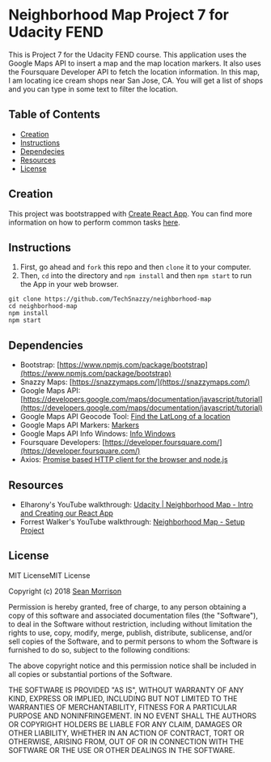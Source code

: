 # Neighborhood Map Project 7 for Udacity FEND

This is Project 7 for the Udacity FEND course. This application uses the Google Maps API to insert a map and the map location markers. It also uses the Foursquare Developer API to fetch the location information. In this map, I am locating ice cream shops near San Jose, CA. You will get a list of shops and you can type in some text to filter the location.

## Table of Contents

- [Creation](#creation)
- [Instructions](#instructions)
- [Dependecies](#dependecies)
- [Resources](#Resources)
- [License](#License)

## Creation

This project was bootstrapped with [Create React App](https://github.com/facebookincubator/create-react-app). You can find more information on how to perform common tasks [here](https://github.com/facebookincubator/create-react-app/blob/master/packages/react-scripts/template/README.md).

## Instructions

1. First, go ahead and `fork` this repo and then `clone` it to your computer.
2. Then, `cd` into the directory and `npm install` and then `npm start` to run the App in your web browser.

```
git clone https://github.com/TechSnazzy/neighborhood-map
cd neighborhood-map
npm install
npm start
```

## Dependencies

- Bootstrap: [https://www.npmjs.com/package/bootstrap](https://www.npmjs.com/package/bootstrap)
- Snazzy Maps: [https://snazzymaps.com/](https://snazzymaps.com/)
- Google Maps API: [https://developers.google.com/maps/documentation/javascript/tutorial](https://developers.google.com/maps/documentation/javascript/tutorial)
- Google Maps API Geocode Tool: [Find the LatLong of a location](https://google-developers.appspot.com/maps/documentation/utils/geocoder/)
- Google Maps API Markers: [Markers](https://developers.google.com/maps/documentation/javascript/markers)
- Google Maps API Info Windows: [Info Windows](https://developers.google.com/maps/documentation/javascript/infowindows)
- Foursquare Developers: [https://developer.foursquare.com/](https://developer.foursquare.com/)
- Axios: [Promise based HTTP client for the browser and node.js](https://github.com/axios/axios)

## Resources

- Elharony's YouTube walkthrough: [Udacity | Neighborhood Map - Intro and Creating our React App](https://www.youtube.com/watch?v=ywdxLNjhBYw&t=1s)
- Forrest Walker's YouTube walkthrough: [Neighborhood Map - Setup Project](https://www.youtube.com/watch?v=ktc8Gp9jD1k&list=PL4rQq4MQP1crXuPtruu_eijgOUUXhcUCP)

## License

MIT LicenseMIT License

Copyright (c) 2018 [Sean Morrison](https://techsnazzy.com)

Permission is hereby granted, free of charge, to any person obtaining a copy
of this software and associated documentation files (the "Software"), to deal
in the Software without restriction, including without limitation the rights
to use, copy, modify, merge, publish, distribute, sublicense, and/or sell
copies of the Software, and to permit persons to whom the Software is
furnished to do so, subject to the following conditions:

The above copyright notice and this permission notice shall be included in all
copies or substantial portions of the Software.

THE SOFTWARE IS PROVIDED "AS IS", WITHOUT WARRANTY OF ANY KIND, EXPRESS OR
IMPLIED, INCLUDING BUT NOT LIMITED TO THE WARRANTIES OF MERCHANTABILITY,
FITNESS FOR A PARTICULAR PURPOSE AND NONINFRINGEMENT. IN NO EVENT SHALL THE
AUTHORS OR COPYRIGHT HOLDERS BE LIABLE FOR ANY CLAIM, DAMAGES OR OTHER
LIABILITY, WHETHER IN AN ACTION OF CONTRACT, TORT OR OTHERWISE, ARISING FROM,
OUT OF OR IN CONNECTION WITH THE SOFTWARE OR THE USE OR OTHER DEALINGS IN THE
SOFTWARE.
